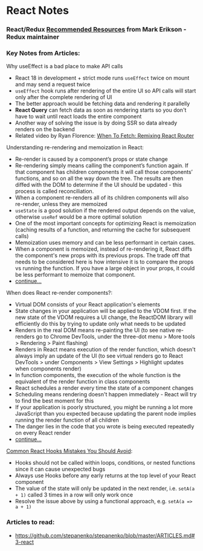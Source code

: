 
# React Notes

### React/Redux [Recommended Resources](https://github.com/markerikson/react-redux-links#reactredux-links) from Mark Erikson - Redux maintainer

### Key Notes from Articles:

Why useEffect is a bad place to make API calls
- React 18 in development + strict mode runs `useEffect` twice on mount and may send a request twice
- `useEffect` hook runs after rendering of the entire UI so API calls will start only after the complete rendering of UI
- The better approach would be fetching data and rendering it parallelly
- **React Query** can fetch data as soon as rendering starts so you don't have to wait until react loads the entire component
- Another way of solving the issue is by doing SSR so data already renders on the backend
- Related video by Ryan Florence: [When To Fetch: Remixing React Router](https://www.youtube.com/watch?v=95B8mnhzoCM&ab_channel=RealWorldReact)

Understanding re-rendering and memoization in React:
- Re-render is caused by a component’s props or state change
- Re-rendering simply means calling the component’s function again. If that component has children components it will call those components’ functions, and so on all the way down the tree. The results are then diffed with the DOM to determine if the UI should be updated - this process is called reconciliation.
- When a component re-renders all of its children components will also re-render, unless they are memoized
- `useState` is a good solution if the rendered output depends on the value, otherwise `useRef` would be a more optimal solution
- One of the most important concepts for optimizing React is memoization (caching results of a function, and returning the cache for subsequent calls)
- Memoization uses memory and can be less performant in certain cases.
- When a component is memoized, instead of re-rendering it, React diffs the component's new props with its previous props. The trade off that needs to be considered here is how intensive it is to compare the props vs running the function. If you have a large object in your props, it could be less performant to memoize that component.
- [continue... ](https://engineering.udacity.com/understanding-re-rendering-and-memoization-in-react-13e8c024c2b4)

When does React re-render components?:
- Virtual DOM consists of your React application's elements
- State changes in your application will be applied to the VDOM first. If the new state of the VDOM requires a UI change, the ReactDOM library will efficiently do this by trying to update only what needs to be updated
- Renders in the real DOM means re-painting the UI (to see native re-renders go to Chrome DevTools, under the three-dot menu > More tools > Rendering > Paint flashing)
- Renders in React means execution of the render function, which doesn't always imply an update of the UI (to see virtual renders go to React DevTools > under Components > View Settings > Highlight updates when components render)
- In function components, the execution of the whole function is the equivalent of the render function in class components
- React schedules a render every time the state of a component changes
- Scheduling means rendering doesn't happen immediately - React will try to find the best moment for this
- If your application is poorly structured, you might be running a lot more JavaScript than you expected because updating the parent node implies running the render function of all children
- The danger lies in the code that you wrote is being executed repeatedly on every React render
- [continue...](https://felixgerschau.com/react-rerender-components/#when-does-react-re-render)

[Common React Hooks Mistakes You Should Avoid](https://blog.bitsrc.io/common-react-hooks-mistakes-every-developer-should-avoid-defd47d09d8c):
- Hooks should not be called within loops, conditions, or nested functions since it can cause unexpected bugs
- Always use Hooks before any early returns at the top level of your React component
- The value of the state will only be updated in the next render, i.e. `setA(a + 1)` called 3 times in a row will only work once
- Resolve the issue above by using a functional approach, e.g. `setA(a => a + 1)`

### Articles to read:

- https://github.com/stepanenko/stepanenko/blob/master/ARTICLES.md#3-react
